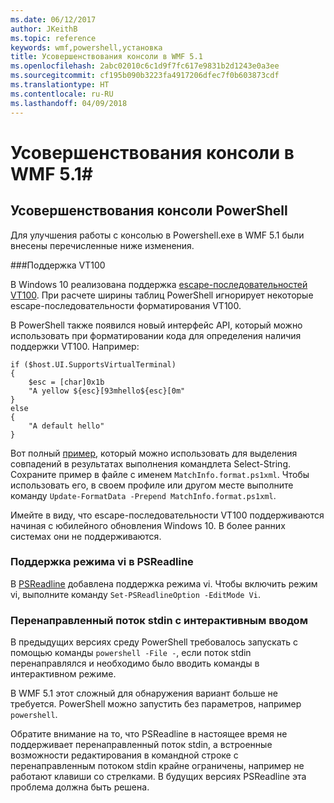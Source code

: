 ```yaml
---
ms.date: 06/12/2017
author: JKeithB
ms.topic: reference
keywords: wmf,powershell,установка
title: Усовершенствования консоли в WMF 5.1
ms.openlocfilehash: 2abc02010c6c1d9f7fc617e9831b2d1243e0a3ee
ms.sourcegitcommit: cf195b090b3223fa4917206dfec7f0b603873cdf
ms.translationtype: HT
ms.contentlocale: ru-RU
ms.lasthandoff: 04/09/2018
---
```

# <a name="console-improvements-in-wmf-51"></a>Усовершенствования консоли в WMF 5.1#

## <a name="powershell-console-improvements"></a>Усовершенствования консоли PowerShell

Для улучшения работы с консолью в Powershell.exe в WMF 5.1 были внесены перечисленные ниже изменения.

###<a name="vt100-support"></a>Поддержка VT100

В Windows 10 реализована поддержка [escape-последовательностей VT100](https://msdn.microsoft.com/en-us/library/windows/desktop/mt638032(v=vs.85).aspx).
При расчете ширины таблиц PowerShell игнорирует некоторые escape-последовательности форматирования VT100.

В PowerShell также появился новый интерфейс API, который можно использовать при форматировании кода для определения наличия поддержки VT100.
Например:

```
if ($host.UI.SupportsVirtualTerminal)
{
    $esc = [char]0x1b
    "A yellow ${esc}[93mhello${esc}[0m"
}
else
{
    "A default hello"
}
```
Вот полный [пример](https://gist.github.com/lzybkr/dcb973dccd54900b67783c48083c28f7), который можно использовать для выделения совпадений в результатах выполнения командлета Select-String.
Сохраните пример в файле с именем `MatchInfo.format.ps1xml`. Чтобы использовать его, в своем профиле или другом месте выполните команду `Update-FormatData -Prepend MatchInfo.format.ps1xml`.

Имейте в виду, что escape-последовательности VT100 поддерживаются начиная с юбилейного обновления Windows 10. В более ранних системах они не поддерживаются.

### <a name="vi-mode-support-in-psreadline"></a>Поддержка режима vi в PSReadline

В [PSReadline](https://github.com/lzybkr/PSReadLine) добавлена поддержка режима vi. Чтобы включить режим vi, выполните команду `Set-PSReadlineOption -EditMode Vi`.

### <a name="redirected-stdin-with-interactive-input"></a>Перенаправленный поток stdin с интерактивным вводом

В предыдущих версиях среду PowerShell требовалось запускать с помощью команды `powershell -File -`, если поток stdin перенаправлялся и необходимо было вводить команды в интерактивном режиме.

В WMF 5.1 этот сложный для обнаружения вариант больше не требуется.
PowerShell можно запустить без параметров, например `powershell`.

Обратите внимание на то, что PSReadline в настоящее время не поддерживает перенаправленный поток stdin, а встроенные возможности редактирования в командной строке с перенаправленным потоком stdin крайне ограничены, например не работают клавиши со стрелками.
В будущих версиях PSReadline эта проблема должна быть решена.